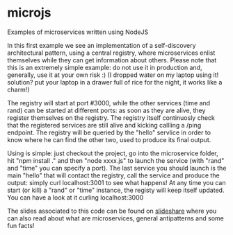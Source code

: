 # microjs
Examples of microservices written using NodeJS

In this first example we see an implementation of a self-discovery architectural pattern, using a central registry, where microservices enlist themselves while they can get information about others. Please note that this is an extremely simple example: do not use it in production and, generally, use it at your own risk :) (I dropped water on my laptop using it! solution? put your laptop in a drawer full of rice for the night, it works like a charm!)

The registry will start at port #3000, while the other services (time and rand) can be started at different ports: as soon as they are alive, they register themselves on the registry. The registry itself continuosly check that the registered services are still alive and kicking callling a /ping endpoint. The registry will be queried by the "hello" servlice in order to know where he can find the other two, used to produce its final output.

Using is simple: just checkout the project, go into the microservice folder, hit "npm install ." and then "node xxxx.js" to launch the service (with "rand" and "time" you can specify a port). The last service you should launch is the main "hello" that will contact the registry, call the service and produce the output: simply curl localhost:3001 to see what happens! At any time you can start (or kill) a "rand" or "time" instance, the registy will keep itself updated. You can have a look at it curling localhost:3000

The slides associated to this code can be found on [slideshare](http://www.slideshare.net/bbossola/microservices-the-lean-way-61903873) where you can also read about what are microservices, general antipatterns and some fun facts!

